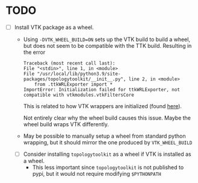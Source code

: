 # TODO
- [ ] Install VTK package as a wheel.
    - Using `-DVTK_WHEEL_BUILD=ON` sets up the VTK build to build a wheel, but does not seem to be compatible with the TTK build. Resulting in the error
        ```
        Traceback (most recent call last):
        File "<stdin>", line 1, in <module>
        File "/usr/local/lib/python3.9/site-packages/topologytoolkit/__init__.py", line 2, in <module>
            from .ttkWRLExporter import *
        ImportError: Initialization failed for ttkWRLExporter, not compatible with vtkmodules.vtkFiltersCore
        ```
        This is related to how VTK wrappers are initialized (found [here](https://gitlab.kitware.com/vtk/vtk/-/blob/master/Wrapping/Tools/vtkWrapPythonInit.c#L111)).

        Not entirely clear why the wheel build causes this issue. Maybe the wheel build wraps VTK differently.
    
    - May be possible to manually setup a wheel from standard python wrapping, but it should mirror the one produced by `VTK_WHEEL_BUILD`

    - [ ] Consider installing  `topologytoolkit` as a wheel if VTK is installed as a wheel.
        - This less important since `topologytoolkit` is not published to pypi, but it would not require modifying `$PYTHONPATH`